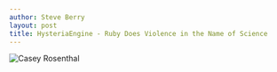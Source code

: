 ```yaml
---
author: Steve Berry
layout: post
title: HysteriaEngine - Ruby Does Violence in the Name of Science
---
```


<img src="/images/content/casey.jpg" alt="Casey Rosenthal"/>

